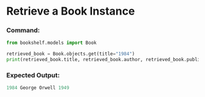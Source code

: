 # Retrieve a Book Instance

### Command:
```python
from bookshelf.models import Book

retrieved_book = Book.objects.get(title="1984")
print(retrieved_book.title, retrieved_book.author, retrieved_book.publication_year)
```

### Expected Output:
```python
1984 George Orwell 1949
```

